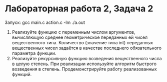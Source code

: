# Лабораторная работа 2, Задача 2

Запуск: gcc main.c action.c -lm
./a.out  


1. Реализуйте функцию с переменным числом аргументов, вычисляющую среднее
геометрическое переданных ей чисел вещественного типа. Количество (значение типа
int) переданных вещественных чисел задаётся в качестве последнего обязательного
параметра функции.  
2. Реализуйте рекурсивную функцию возведения вещественного числа в целую
степень. При реализации используйте алгоритм быстрого возведения в степень.
Продемонстрируйте работу реализованных функций.  
